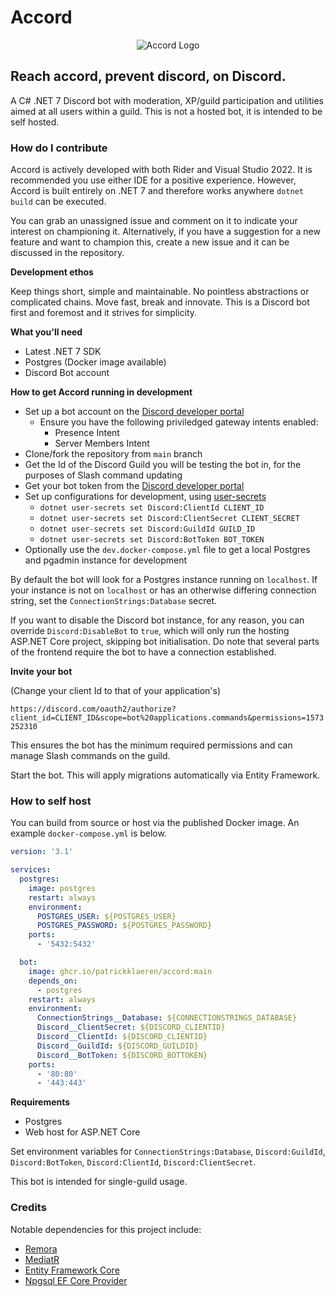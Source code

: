 # Accord
<p align="center">
    <img alt='Accord Logo' src='branding/readme-logo.png'/>
</p>

## Reach accord, prevent discord, on Discord.

A C# .NET 7 Discord bot with moderation, XP/guild participation and utilities aimed at all users within a guild. This is not a hosted bot, it is intended to be self hosted.

### How do I contribute

Accord is actively developed with both Rider and Visual Studio 2022. It is recommended you use either IDE for a positive experience. However, Accord is built entirely on .NET 7 and therefore works anywhere `dotnet build` can be executed.

You can grab an unassigned issue and comment on it to indicate your interest on championing it. Alternatively, if you have a suggestion for a new feature and want to champion this, create a new issue and it can be discussed in the repository.

**Development ethos**

Keep things short, simple and maintainable. No pointless abstractions or complicated chains. Move fast, break and innovate. This is a Discord bot first and foremost and it strives for simplicity.

**What you'll need**

- Latest .NET 7 SDK
- Postgres (Docker image available)
- Discord Bot account

**How to get Accord running in development**

- Set up a bot account on the [Discord developer portal](https://discord.com/developers/applications)
    - Ensure you have the following priviledged gateway intents enabled:
        - Presence Intent
        - Server Members Intent
- Clone/fork the repository from `main` branch
- Get the Id of the Discord Guild you will be testing the bot in, for the purposes of Slash command updating
- Get your bot token from the [Discord developer portal](https://discord.com/developers/applications)
- Set up configurations for development, using [user-secrets](https://docs.microsoft.com/en-us/aspnet/core/security/app-secrets)
    - `dotnet user-secrets set Discord:ClientId CLIENT_ID`
    - `dotnet user-secrets set Discord:ClientSecret CLIENT_SECRET`
    - `dotnet user-secrets set Discord:GuildId GUILD_ID`
    - `dotnet user-secrets set Discord:BotToken BOT_TOKEN`
- Optionally use the `dev.docker-compose.yml` file to get a local Postgres and pgadmin instance for development

By default the bot will look for a Postgres instance running on `localhost`. If your instance is not on `localhost` or has an otherwise differing connection string, set the `ConnectionStrings:Database` secret.

If you want to disable the Discord bot instance, for any reason, you can override `Discord:DisableBot` to `true`, which will only run the hosting ASP.NET Core project, skipping bot initialisation. Do note that several parts of the frontend require the bot to have a connection established.

**Invite your bot**

(Change your client Id to that of your application's)

```https://discord.com/oauth2/authorize?client_id=CLIENT_ID&scope=bot%20applications.commands&permissions=1573252310```

This ensures the bot has the minimum required permissions and can manage Slash commands on the guild.

Start the bot. This will apply migrations automatically via Entity Framework.

### How to self host

You can build from source or host via the published Docker image. An example `docker-compose.yml` is below.

```yml
version: '3.1'

services:
  postgres:
    image: postgres
    restart: always
    environment:
      POSTGRES_USER: ${POSTGRES_USER}
      POSTGRES_PASSWORD: ${POSTGRES_PASSWORD}
    ports:
      - '5432:5432'

  bot:
    image: ghcr.io/patrickklaeren/accord:main
    depends_on:
      - postgres
    restart: always
    environment:
      ConnectionStrings__Database: ${CONNECTIONSTRINGS_DATABASE}
      Discord__ClientSecret: ${DISCORD_CLIENTID}
      Discord__ClientId: ${DISCORD_CLIENTID}
      Discord__GuildId: ${DISCORD_GUILDID}
      Discord__BotToken: ${DISCORD_BOTTOKEN}
    ports:
      - '80:80'
      - '443:443'
```

**Requirements**
- Postgres
- Web host for ASP.NET Core

Set environment variables for `ConnectionStrings:Database`, `Discord:GuildId`, `Discord:BotToken`, `Discord:ClientId`, `Discord:ClientSecret`.

This bot is intended for single-guild usage.

### Credits

Notable dependencies for this project include:
- [Remora](https://github.com/Nihlus/Remora.Discord)
- [MediatR](https://github.com/jbogard/MediatR)
- [Entity Framework Core](https://docs.microsoft.com/en-us/ef/core/)
- [Npgsql EF Core Provider](https://www.npgsql.org/efcore/)
